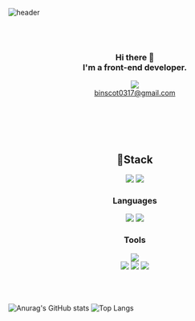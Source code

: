 ![header](https://capsule-render.vercel.app/api?type=waving&color=gradient&height=200&text=HongHaBin&fontAlign=70&fontAlignY=40&animation=twinkling")

<br>




<div align="center">


<br>
 
  
### Hi there 👋 <br> I'm a front-end developer.
  
<a href="https://imminent-helium-b24.notion.site/75132a5f490c46d5bfef06b124d6a300" target="_blank"> <img src="https://img.shields.io/badge/Notion-000000?style=for-the-badge&logo=Notion&logoColor=white">
<br>
binscot0317@gmail.com 

<br>
<br>
<br>  
<br>


## 📌Stack
  
<img src="https://img.shields.io/badge/springboot-6DB33F?style=for-the-badge&logo=springboot&logoColor=white">
 <img src="https://img.shields.io/badge/mysql-4479A1?style=for-the-badge&logo=mysql&logoColor=white">
  
### Languages
 <img src="https://img.shields.io/badge/Python-3766AB?style=for-the-badge&logo=Python&logoColor=white">
  <img src="https://img.shields.io/badge/java-007396?style=for-the-badge&logo=java&logoColor=white">
  
### Tools
  
<img src="https://img.shields.io/badge/Amazon AWS-FF9900?style=for-the-badge&logo=Amazon AWS&logoColor=white"/>
  <br>

<img src="https://img.shields.io/badge/github actions-2088FF?style=for-the-badge&logo=github actions&logoColor=white">
  <img src="https://img.shields.io/badge/aws codedeploy-9D1620?style=for-the-badge&logo=amazonaws&logoColor=white">
  <img src="https://img.shields.io/badge/nginx-009639?style=for-the-badge&logo=nginx&logoColor=white">


<br>
<br>
<br>
<br>
</div>
 
![Anurag's GitHub stats](https://github-readme-stats.vercel.app/api?username=binscot&show_icons=true&theme=radical)
![Top Langs](https://github-readme-stats.vercel.app/api/top-langs/?username=binscot&theme=tokyonight)







<!--
**binscot/binscot** is a ✨ _special_ ✨ repository because its `README.md` (this file) appears on your GitHub profile.

Here are some ideas to get you started:

- 🔭 I’m currently working on ...
- 🌱 I’m currently learning ...
- 👯 I’m looking to collaborate on ...
- 🤔 I’m looking for help with ...
- 💬 Ask me about ...
- 📫 How to reach me: ...
- 😄 Pronouns: ...
- ⚡ Fun fact: ...
-->
